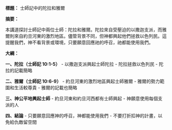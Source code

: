 **標題：** 士師記中的陀拉和雅爾

**摘要：**

本講道探討士師記中兩位士師：陀拉和雅爾。陀拉來自受壓迫的以撒迦支派，而雅爾則來自約旦河東的激烈地區。儘管背景不同，但神都興起他們拯救以色列民。這提醒我們，神不看背景或環境，只要願意回應祂的呼召，祂都能使用我們。

**大綱：**

**一、陀拉（士師記 10:1-5）**
    - 以撒迦支派興起士師陀拉
    - 陀拉拯救以色列民
    - 陀拉的記載簡略

**二、雅爾（士師記 10:6-9）**
    - 約旦河東的激烈地區興起士師雅爾
    - 雅爾的勢力範圍和生活較尊貴
    - 雅爾的記載也簡略

**三、神公平地興起士師**
    - 約旦河東和約旦河西都有士師興起
    - 神願意使用每個支派的人

**四、結論**
    - 只要願意回應神的呼召，神都能使用我們
    - 不要打折扣神的計畫，以免給仇敵留空間